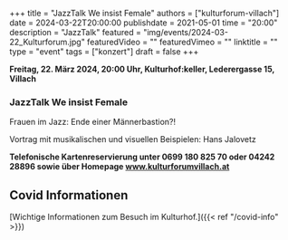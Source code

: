 +++
title = "JazzTalk We insist Female"
authors = ["kulturforum-villach"]
date = 2024-03-22T20:00:00
publishdate = 2021-05-01
time = "20:00"
description = "JazzTalk"
featured = "img/events/2024-03-22_Kulturforum.jpg"
featuredVideo = ""
featuredVimeo = ""
linktitle = ""
type = "event"
tags = ["konzert"]
draft = false
+++

**Freitag, 22. März 2024, 20:00 Uhr, Kulturhof:keller, Lederergasse 15, Villach**

### JazzTalk We insist Female

Frauen im Jazz: Ende einer Männerbastion?!

Vortrag mit musikalischen und visuellen Beispielen: Hans Jalovetz

**Telefonische Kartenreservierung unter 0699 180 825 70 oder 04242 28896  sowie über Homepage www.kulturforumvillach.at**                      


## Covid Informationen

[Wichtige Informationen zum Besuch im Kulturhof.]({{< ref "/covid-info" >}})
